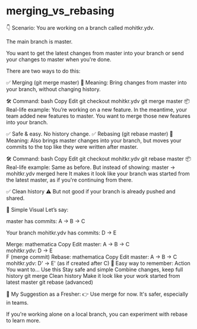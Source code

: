 # merging_vs_rebasing

👇 Scenario:
You are working on a branch called mohitkr.ydv.

The main branch is master.

You want to get the latest changes from master into your branch or send your changes to master when you're done.

There are two ways to do this:

✅ Merging (git merge master)
🧠 Meaning:
Bring changes from master into your branch, without changing history.

🛠️ Command:
bash
Copy
Edit
git checkout mohitkr.ydv
git merge master
📦 Real-life example:
You’re working on a new feature. In the meantime, your team added new features to master.
You want to merge those new features into your branch.

✅ Safe & easy. No history change.
✅ Rebasing (git rebase master)
🧠 Meaning:
Also brings master changes into your branch, but moves your commits to the top like they were written after master.

🛠️ Command:
bash
Copy
Edit
git checkout mohitkr.ydv
git rebase master
📦 Real-life example:
Same as before. But instead of showing:
master → mohitkr.ydv merged here
It makes it look like your branch was started from the latest master, as if you're continuing from there.

✅ Clean history
⚠️ But not good if your branch is already pushed and shared.

🎨 Simple Visual
Let’s say:

master has commits: A → B → C

Your branch mohitkr.ydv has commits: D → E

Merge:
mathematica
Copy
Edit
master:        A → B → C
                     \
mohitkr.ydv:          D → E
                       \
                        F (merge commit)
Rebase:
mathematica
Copy
Edit
master:        A → B → C
                        \
mohitkr.ydv:             D' → E' (as if created after C)
🧠 Easy way to remember:
Action	You want to...	Use this
Stay safe and simple	Combine changes, keep full history	git merge
Clean history	Make it look like your work started from latest master	git rebase (advanced)

👋 My Suggestion as a Fresher:
👉 Use merge for now. It's safer, especially in teams.

If you're working alone on a local branch, you can experiment with rebase to learn more.

